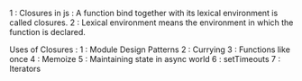 1 : Closures in js : A function bind together with its lexical environment is called closures.
2 : Lexical environment means the environment in which the function is declared.


Uses of Closures : 
    1 : Module Design Patterns
    2 : Currying
    3 : Functions like once
    4 : Memoize
    5 : Maintaining state in async world
    6 : setTimeouts
    7 : Iterators